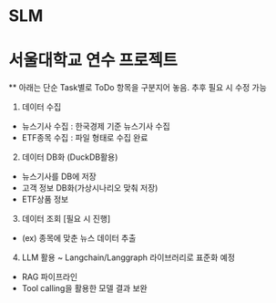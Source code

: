 # SLM
# 서울대학교 연수 프로젝트

** 아래는 단순 Task별로 ToDo 항목을 구분지어 놓음.
   추후 필요 시 수정 가능

1. 데이터 수집
  - 뉴스기사 수집 : 한국경제 기준 뉴스기사 수집
  - ETF종목 수집 : 파일 형태로 수집 완료
    
2. 데이터 DB화 (DuckDB활용)
  - 뉴스기사를 DB에 저장
  - 고객 정보 DB화(가상시나리오 맞춰 저장)
  - ETF상품 정보
    
3. 데이터 조회 [필요 시 진행]
  - (ex) 종목에 맞춘 뉴스 데이터 추출

4. LLM 활용 ~ Langchain/Langgraph 라이브러리로 표준화 예정
  - RAG 파이프라인
  - Tool calling을 활용한 모델 결과 보완 
